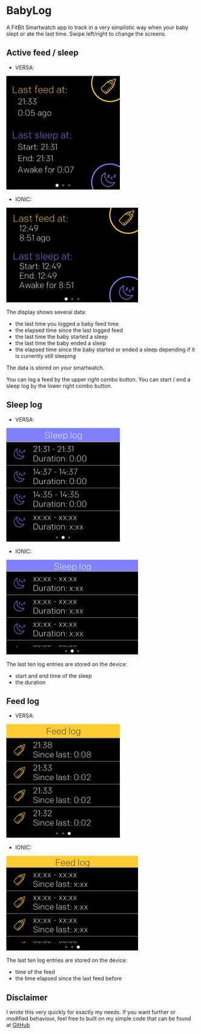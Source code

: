 # BabyLog

A FitBit Smartwatch app to track in a very simplistic way when your baby slept or ate the last time.
Swipe left/right to change the screens.

## Active feed / sleep

- VERSA:

![Versa1](resources/Screenshots/SCREEN1_VERSA.png)

- IONIC:

![Ionic1](resources/Screenshots/SCREEN1_IONIC.png)

The display shows several data:

- the last time you logged a baby feed time
- the elapsed time since the last logged feed
- the last time the baby started a sleep
- the last time the baby ended a sleep
- the elapsed time since the baby started or ended a sleep depending if it is currently still sleeping

The data is stored on your smartwatch.

You can log a feed by the upper right combo button.
You can start / end a sleep log by the lower right combo button.

## Sleep log

- VERSA:

![Versa2](resources/Screenshots/SCREEN2_VERSA.png)

- IONIC:

![Ionic2](resources/Screenshots/SCREEN2_IONIC.png)

The last ten log entries are stored on the device:

- start and end time of the sleep
- the duration

## Feed log

- VERSA:

![Versa3](resources/Screenshots/SCREEN3_VERSA.png)

- IONIC:

![Ionic3](resources/Screenshots/SCREEN3_IONIC.png)

The last ten log entries are stored on the device:

- time of the feed
- the time elapsed since the last feed before

## Disclaimer

I wrote this very quickly for exactly my needs.
If you want further or modified behaviour, feel free to built on my simple code that can be found at
[GitHub](https://github.com/tanstaaflFH/BabyLog)